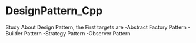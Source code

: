 # DesignPattern_Cpp

Study About Design Pattern, the First targets are
-Abstract Factory Pattern
-Builder Pattern
-Strategy Pattern
-Observer Pattern
